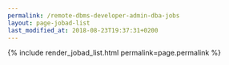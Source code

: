 ```yaml
---
permalink: /remote-dbms-developer-admin-dba-jobs
layout: page-jobad-list
last_modified_at: 2018-08-23T19:37:31+0200
---
```

{% include render_jobad_list.html permalink=page.permalink %}
